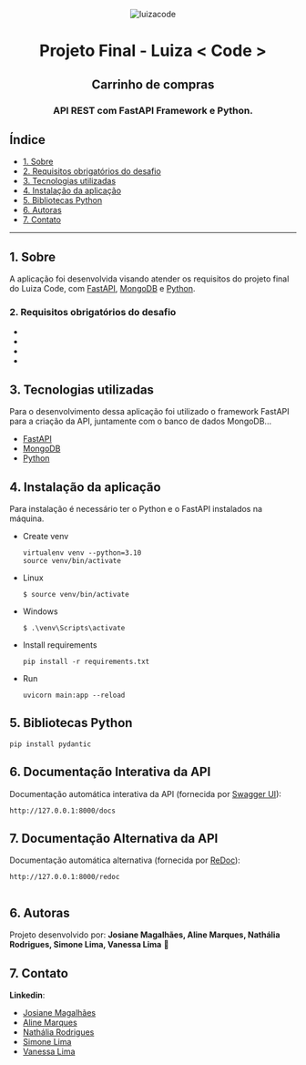 <p align="center">
  <img alt="luizacode" title="banner-luizacode" src="https://user-images.githubusercontent.com/62856269/193715776-0a521946-b779-4b8e-a293-e772e835812a.png"/>
<!--Adicionar logo luizacode-opcional-->
</p>

<h1 align="center">
  Projeto Final - Luiza < Code > 
</h1>
  
<h2 align="center">
  Carrinho de compras
</h2>
  
<h3 align="center">
  API REST com FastAPI Framework e Python.
</h3>
  
<!--Opcional
<p align="center">
  <img alt="GitHub language count" src="https://img.shields.io/github/languages/count/Bonizario/proffy?color=6842C2">

  <img alt="Repository size" src="https://img.shields.io/github/repo-size/bonizario/proffy?color=774DD6">

  <a href="https://github.com/Bonizario/proffy/blob/master/LICENSE">
    <img alt="License" src="https://img.shields.io/github/license/bonizario/proffy?color=04D361">
  </a>

  <a href="https://github.com/Bonizario/proffy/stargazers">
    <img alt="Stargazers" src="https://img.shields.io/github/stars/bonizario/proffy?style=social">
  </a>
</p>
<br />-->

## Índice

* [1. Sobre](#1-sobre)
* [2. Requisitos obrigatórios do desafio](#2-requisitos-obrigatórios-do-desafio)
* [3. Tecnologias utilizadas](#3-tecnologias-utilizadas)
* [4. Instalação da aplicação](#4-instalação-da-aplicação)
* [5. Bibliotecas Python](#5-bibliotecas-python)
* [6. Autoras](#6-autoras)
* [7. Contato](#7-contato)

***

## 1. Sobre
<!--Adicionar descrição do projeto-->
A aplicação foi desenvolvida visando atender os requisitos do projeto final do Luiza Code, com [FastAPI](https://fastapi.tiangolo.com/), [MongoDB](https://www.mongodb.com/) e [Python](https://www.python.org/).
<br />
  
### 2. Requisitos obrigatórios do desafio
<!--Adicionar requisitos obrigatórios do porojeto-->
  -  
  - 
  - 
  -

## 3. Tecnologias utilizadas
<!--Adicionar tecnologias utilizadas-->
Para o desenvolvimento dessa aplicação foi utilizado o framework FastAPI para a criação da API, juntamente com o banco de dados MongoDB... 
- [FastAPI](https://fastapi.tiangolo.com/)
- [MongoDB](https://www.mongodb.com/)
- [Python](https://www.python.org/)

## 4. Instalação da aplicação

Para instalação é necessário ter o Python e o FastAPI instalados na máquina.
<!--Adicionar os passos para instalação, referência: https://www.alura.com.br/artigos/como-criar-apis-python-usando-fastapi-->

* Create venv
    ```
    virtualenv venv --python=3.10
    source venv/bin/activate
    ```
* Linux
    ```
    $ source venv/bin/activate
    ```
* Windows
    ```
    $ .\venv\Scripts\activate
    ```
* Install requirements
    ```
    pip install -r requirements.txt
    ```
* Run
    ```
    uvicorn main:app --reload
    ```
## 5. Bibliotecas Python
   ```
   pip install pydantic
   ```
  
## 6. Documentação Interativa da API

Documentação automática interativa da API (fornecida por [Swagger UI](https://github.com/swagger-api/swagger-ui)):
   ```
   http://127.0.0.1:8000/docs
   ```
  <!--print da documentação-->
  
## 7. Documentação Alternativa da API
Documentação automática alternativa (fornecida por [ReDoc](https://github.com/Redocly/redoc)):
   ```
   http://127.0.0.1:8000/redoc
   ```
  <!--print da documentação-->
<!--## 5. API Endpoints-->
<!--Adicionar os end points solicitados no projeto-->
  
<!--exemplos
- **endpoint:** `/users/register/`
- **method:** `POST`
- **params:** 

- **200 Response:**

#### Criando um produto

- **endpoint:** `/products/`
- **method:** `POST`
- **params:** Em Basic passar o username e password
- **200 Response:**

- **201 Response**

#### Listando Produtos

- **endpoint:** `/products/`
- **method:** `GET`


- **201 Response:**-->



<p align="center">
  <img alt="" title="" src="" />
<!--Adicionar imagem da documentação da API-opcional-->
</p>

## 6. Autoras

Projeto desenvolvido por: **Josiane Magalhães, Aline Marques, Nathália Rodrigues, Simone Lima, Vanessa Lima** 👋

## 7. Contato

**Linkedin**: 
- [Josiane Magalhães](https://www.linkedin.com/in/josianemagalhaes/)
- [Aline Marques](https://www.linkedin.com/in/aline-marques-16790115a/) 
- [Nathália Rodrigues](https://www.linkedin.com/in/naaahrodrigues/)
- [Simone Lima](https://www.linkedin.com/in/simone-lorenzini-lima-financeiro/)
- [Vanessa Lima](https://www.linkedin.com/in/vanessacristinadelima/)


<!--links úteis
FastAPI https://fastapi.tiangolo.com/
Python https://www.python.org/
MongoDB https://www.mongodb.com/docs/
https://www.alura.com.br/artigos/como-criar-apis-python-usando-fastapi
https://www.magazineluiza.com.br/mercado/l/me/-->

<!--
● Montar um arquivo README.md detalhando o projeto com informações tais como:
  ○ Tecnologia utilizada.
  ○ Bibliotecas do Python que estão no projeto.
  ○ Membros da equipe.
  ○ Como montar o ambiente para executar a aplicação.
  ○ Detalhes do desenvolvimento do trabalho, informando do que foi solicitado o que foi feito (o que não foi feito) e os extras que foram feitos.
  ○ Informações extras sobre o trabalho.-->
